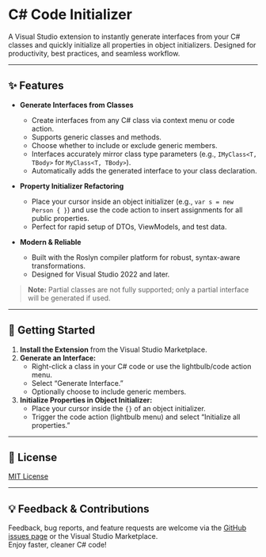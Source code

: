 ﻿# C# Code Initializer

A Visual Studio extension to instantly generate interfaces from your C# classes and quickly initialize all properties in object initializers. Designed for productivity, best practices, and seamless workflow.

---

## ✨ Features

- **Generate Interfaces from Classes**
  - Create interfaces from any C# class via context menu or code action.
  - Supports generic classes and methods.
  - Choose whether to include or exclude generic members.
  - Interfaces accurately mirror class type parameters (e.g., `IMyClass<T, TBody>` for `MyClass<T, TBody>`).
  - Automatically adds the generated interface to your class declaration.

- **Property Initializer Refactoring**
  - Place your cursor inside an object initializer (e.g., `var s = new Person { }`) and use the code action to insert assignments for all public properties.
  - Perfect for rapid setup of DTOs, ViewModels, and test data.

- **Modern & Reliable**
  - Built with the Roslyn compiler platform for robust, syntax-aware transformations.
  - Designed for Visual Studio 2022 and later.

> **Note:** Partial classes are not fully supported; only a partial interface will be generated if used.

---

## 🚀 Getting Started

1. **Install the Extension** from the Visual Studio Marketplace.
2. **Generate an Interface:**  
   - Right-click a class in your C# code or use the lightbulb/code action menu.
   - Select “Generate Interface.”  
   - Optionally choose to include generic members.
3. **Initialize Properties in Object Initializer:**  
   - Place your cursor inside the `{}` of an object initializer.
   - Trigger the code action (lightbulb menu) and select “Initialize all properties.”

---

## 📝 License

[MIT License](https://opensource.org/licenses/MIT)

---

## 💡 Feedback & Contributions

Feedback, bug reports, and feature requests are welcome via the [GitHub issues page](https://github.com/sander1993s/SSS.CodeInitializer/issues) or the Visual Studio Marketplace.  
Enjoy faster, cleaner C# code!

